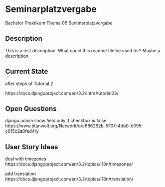 # Seminarplatzvergabe

Bachelor Praktikum Thema 06 Seminarplatzvergabe

<h2>Description</h2>
This is a test description. What could this readme file be used for?
Maybe a description

<h2>Current State</h2>
<p>after steps of Tutorial 2</p>
https://docs.djangoproject.com/en/3.2/intro/tutorial03/

<h2>Open Questions</h2>


<p> django admin show field only if checkbox is false
https://www.titanwolf.org/Network/q/e686282b-5707-4db0-b095-c615c2a0fed4/y
</p>
<h2>User Story Ideas</h2>
<p>deal with timezones
https://docs.djangoproject.com/en/3.2/topics/i18n/timezones/
</p>
<p>add translation
https://docs.djangoproject.com/en/3.2/topics/i18n/translation/
</p>
